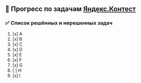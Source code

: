 ## 📌 Прогресс по задачам [Яндекс.Контест](https://contest.yandex.ru/contest/74963/enter/)

### ✅ Список решённых и нерешенных задач
1. [x] A
2. [x] B
3. [x] C
4. [x] D
5. [x] E
6. [x] F
7. [x] G
8. [ ] H
9. [x] I